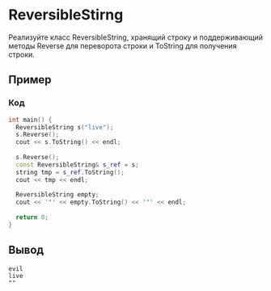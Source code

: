 # ReversibleStirng

Реализуйте класс ReversibleString, хранящий строку и поддерживающий методы Reverse для переворота строки и ToString для получения строки.

## Пример

### Код

```C++
int main() {
  ReversibleString s("live");
  s.Reverse();
  cout << s.ToString() << endl;
  
  s.Reverse();
  const ReversibleString& s_ref = s;
  string tmp = s_ref.ToString();
  cout << tmp << endl;
  
  ReversibleString empty;
  cout << '"' << empty.ToString() << '"' << endl;
  
  return 0;
}
```

## Вывод

```
evil
live
""
```
